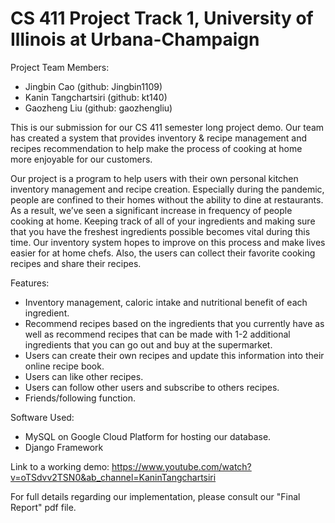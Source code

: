 # CS 411 Project Track 1, University of Illinois at Urbana-Champaign

Project Team Members: 
- Jingbin Cao (github: Jingbin1109)
- Kanin Tangchartsiri (github: kt140)
- Gaozheng Liu (github: gaozhengliu)

This is our submission for our CS 411 semester long project demo. Our team has created a system that provides inventory & recipe management
and recipes recommendation to help make the process of cooking at home more enjoyable for our customers.

Our project is a program to help users with their own personal kitchen inventory management and recipe creation. Especially during the pandemic, 
people are confined to their homes without the ability to dine at restaurants. As a result, we’ve seen a significant increase in frequency of people 
cooking at home. Keeping track of all of your ingredients and making sure that you have the freshest ingredients possible becomes vital during this time.
Our inventory system hopes to improve on this process and make lives easier for at home chefs. Also, the users can collect their favorite cooking 
recipes and share their recipes.

Features:
- Inventory management, caloric intake and nutritional benefit of each ingredient.
- Recommend recipes based on the ingredients that you currently have as well as recommend recipes that can be made with 1-2 additional ingredients 
  that you can go out and buy at the supermarket.
- Users can create their own recipes and update this information into their online recipe book.
- Users can like other recipes.
- Users can follow other users and subscribe to others recipes.
- Friends/following function.

Software Used:
- MySQL on Google Cloud Platform for hosting our database.
- Django Framework

Link to a working demo:
https://www.youtube.com/watch?v=oTSdvv2TSN0&ab_channel=KaninTangchartsiri

For full details regarding our implementation, please consult our "Final Report" pdf file.

